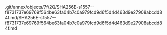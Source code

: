 .git/annex/objects/7f/2Q/SHA256E-s1557--f8731737e69769f564be63fa04b7c0a979fcd9d6f5d4d463d9e27908abcdd84f.md/SHA256E-s1557--f8731737e69769f564be63fa04b7c0a979fcd9d6f5d4d463d9e27908abcdd84f.md
